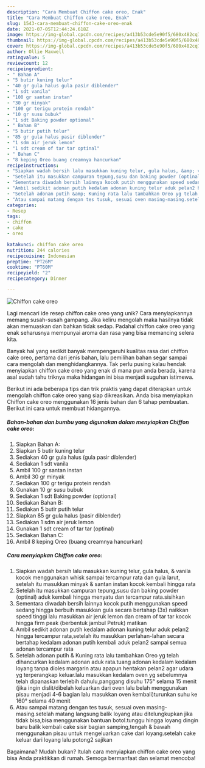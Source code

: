 ```yaml
---
description: "Cara Membuat Chiffon cake oreo, Enak"
title: "Cara Membuat Chiffon cake oreo, Enak"
slug: 1543-cara-membuat-chiffon-cake-oreo-enak
date: 2021-07-05T12:44:24.618Z
image: https://img-global.cpcdn.com/recipes/a413b53cde5e90f5/680x482cq70/chiffon-cake-oreo-foto-resep-utama.jpg
thumbnail: https://img-global.cpcdn.com/recipes/a413b53cde5e90f5/680x482cq70/chiffon-cake-oreo-foto-resep-utama.jpg
cover: https://img-global.cpcdn.com/recipes/a413b53cde5e90f5/680x482cq70/chiffon-cake-oreo-foto-resep-utama.jpg
author: Ollie Maxwell
ratingvalue: 5
reviewcount: 12
recipeingredient:
- " Bahan A"
- "5 butir kuning telur"
- "40 gr gula halus gula pasir diblender"
- "1 sdt vanila"
- "100 gr santan instan"
- "30 gr minyak"
- "100 gr terigu protein rendah"
- "10 gr susu bubuk"
- "1 sdt Baking powder optional"
- " Bahan B"
- "5 butir putih telur"
- "85 gr gula halus pasir diblender"
- "1 sdm air jeruk lemon"
- "1 sdt cream of tar tar optinal"
- " Bahan C"
- "8 keping Oreo buang creamnya hancurkan"
recipeinstructions:
- "Siapkan wadah bersih lalu masukkan kuning telur, gula halus, &amp; vanila kocok menggunakan whisk sampai tercampur rata dan gula larut, setelah itu masukkan minyak &amp; santan instan kocok kembali hingga rata"
- "Setelah itu masukkan campuran tepung,susu dan baking powder (optinal) aduk kembali hingga menyatu dan tercampur rata.sisihkan"
- "Sementara diwadah bersih lainnya kocok putih menggunakan speed sedang hingga berbuih masukkan gula secara bertahap (3x) naikkan speed tinggi lalu masukkan air jeruk lemon dan cream of tar tar kocok hingga firm peak (berbentuk jambul Petruk) matikan"
- "Ambil sedikit adonan putih kedalam adonan kuning telur aduk pelan2 hingga tercampur rata,setelah itu masukkan perlahan-lahan secara bertahap kedalam adonan putih kembali aduk pelan2 sampai semua adonan tercampur rata"
- "Setelah adonan putih &amp; Kuning rata lalu tambahkan Oreo yg telah dihancurkan kedalam adonan aduk rata.tuang adonan kedalam kedalam loyang tanpa dioles margarin atau apapun hentakan pelan2 agar udara yg terperangkap keluar.lalu masukkan kedalam oven yg sebelumnya telah dipanaskan terlebih dahulu,panggang disuhu 175° selama 15 menit (jika ingin dislit/dibelah keluarkan dari oven lalu belah menggunakan pisau menjadi 4-6 bagian lalu masukkan oven kembali)turunkan suhu ke 160° selama 40 menit"
- "Atau sampai matang dengan tes tusuk, sesuai oven masing-masing.setelah matang langsung balik loyang atau ditelungkupkan jika tidak bisa,bisa menggunakan bantuan botol.tunggu hingga loyang dingin baru balik kembali cake sisir bagian samping,tengah &amp; bawah menggunakan pisau untuk mengeluarkan cake dari loyang.setelah cake keluar dari loyang lalu potong2 sajikan"
categories:
- Resep
tags:
- chiffon
- cake
- oreo

katakunci: chiffon cake oreo 
nutrition: 244 calories
recipecuisine: Indonesian
preptime: "PT26M"
cooktime: "PT60M"
recipeyield: "2"
recipecategory: Dinner

---
```



![Chiffon cake oreo](https://img-global.cpcdn.com/recipes/a413b53cde5e90f5/680x482cq70/chiffon-cake-oreo-foto-resep-utama.jpg)

Lagi mencari ide resep chiffon cake oreo yang unik? Cara menyiapkannya memang susah-susah gampang. Jika keliru mengolah maka hasilnya tidak akan memuaskan dan bahkan tidak sedap. Padahal chiffon cake oreo yang enak seharusnya mempunyai aroma dan rasa yang bisa memancing selera kita.



Banyak hal yang sedikit banyak mempengaruhi kualitas rasa dari chiffon cake oreo, pertama dari jenis bahan, lalu pemilihan bahan segar sampai cara mengolah dan menghidangkannya. Tak perlu pusing kalau hendak menyiapkan chiffon cake oreo yang enak di mana pun anda berada, karena asal sudah tahu triknya maka hidangan ini bisa menjadi suguhan istimewa.


Berikut ini ada beberapa tips dan trik praktis yang dapat diterapkan untuk mengolah chiffon cake oreo yang siap dikreasikan. Anda bisa menyiapkan Chiffon cake oreo menggunakan 16 jenis bahan dan 6 tahap pembuatan. Berikut ini cara untuk membuat hidangannya.

<!--inarticleads1-->

##### Bahan-bahan dan bumbu yang digunakan dalam menyiapkan Chiffon cake oreo:

1. Siapkan  Bahan A:
1. Siapkan 5 butir kuning telur
1. Sediakan 40 gr gula halus (gula pasir diblender)
1. Sediakan 1 sdt vanila
1. Ambil 100 gr santan instan
1. Ambil 30 gr minyak
1. Sediakan 100 gr terigu protein rendah
1. Gunakan 10 gr susu bubuk
1. Sediakan 1 sdt Baking powder (optional)
1. Sediakan  Bahan B:
1. Sediakan 5 butir putih telur
1. Siapkan 85 gr gula halus (pasir diblender)
1. Sediakan 1 sdm air jeruk lemon
1. Gunakan 1 sdt cream of tar tar (optinal)
1. Sediakan  Bahan C:
1. Ambil 8 keping Oreo (buang creamnya hancurkan)




<!--inarticleads2-->

##### Cara menyiapkan Chiffon cake oreo:

1. Siapkan wadah bersih lalu masukkan kuning telur, gula halus, &amp; vanila kocok menggunakan whisk sampai tercampur rata dan gula larut, setelah itu masukkan minyak &amp; santan instan kocok kembali hingga rata
1. Setelah itu masukkan campuran tepung,susu dan baking powder (optinal) aduk kembali hingga menyatu dan tercampur rata.sisihkan
1. Sementara diwadah bersih lainnya kocok putih menggunakan speed sedang hingga berbuih masukkan gula secara bertahap (3x) naikkan speed tinggi lalu masukkan air jeruk lemon dan cream of tar tar kocok hingga firm peak (berbentuk jambul Petruk) matikan
1. Ambil sedikit adonan putih kedalam adonan kuning telur aduk pelan2 hingga tercampur rata,setelah itu masukkan perlahan-lahan secara bertahap kedalam adonan putih kembali aduk pelan2 sampai semua adonan tercampur rata
1. Setelah adonan putih &amp; Kuning rata lalu tambahkan Oreo yg telah dihancurkan kedalam adonan aduk rata.tuang adonan kedalam kedalam loyang tanpa dioles margarin atau apapun hentakan pelan2 agar udara yg terperangkap keluar.lalu masukkan kedalam oven yg sebelumnya telah dipanaskan terlebih dahulu,panggang disuhu 175° selama 15 menit (jika ingin dislit/dibelah keluarkan dari oven lalu belah menggunakan pisau menjadi 4-6 bagian lalu masukkan oven kembali)turunkan suhu ke 160° selama 40 menit
1. Atau sampai matang dengan tes tusuk, sesuai oven masing-masing.setelah matang langsung balik loyang atau ditelungkupkan jika tidak bisa,bisa menggunakan bantuan botol.tunggu hingga loyang dingin baru balik kembali cake sisir bagian samping,tengah &amp; bawah menggunakan pisau untuk mengeluarkan cake dari loyang.setelah cake keluar dari loyang lalu potong2 sajikan




Bagaimana? Mudah bukan? Itulah cara menyiapkan chiffon cake oreo yang bisa Anda praktikkan di rumah. Semoga bermanfaat dan selamat mencoba!
